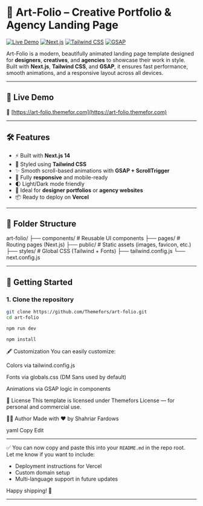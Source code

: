 # 🎨 Art-Folio – Creative Portfolio & Agency Landing Page

[![Live Demo](https://img.shields.io/badge/Live-Demo-blue)](https://art-folio.themefor.com)
[![Next.js](https://img.shields.io/badge/Built%20With-Next.js-000?logo=next.js)](https://nextjs.org/)
[![Tailwind CSS](https://img.shields.io/badge/Styled%20With-TailwindCSS-38B2AC?logo=tailwindcss)](https://tailwindcss.com/)
[![GSAP](https://img.shields.io/badge/Animated%20With-GSAP-88CE02?logo=greensock)](https://greensock.com/gsap/)

Art-Folio is a modern, beautifully animated landing page template designed for **designers**, **creatives**, and **agencies** to showcase their work in style. Built with **Next.js**, **Tailwind CSS**, and **GSAP**, it ensures fast performance, smooth animations, and a responsive layout across all devices.

---

## 🚀 Live Demo

🔗 [https://art-folio.themefor.com](https://art-folio.themefor.com)

---

## 🛠️ Features

- ⚡ Built with **Next.js 14**
- 💨 Styled using **Tailwind CSS**
- ✨ Smooth scroll-based animations with **GSAP + ScrollTrigger**
- 🎯 Fully **responsive** and mobile-ready
- 🌓 Light/Dark mode friendly
- 🎨 Ideal for **designer portfolios** or **agency websites**
- 📦 Ready to deploy on **Vercel**

---

## 📁 Folder Structure

art-folio/
├── components/ # Reusable UI components
├── pages/ # Routing pages (Next.js)
├── public/ # Static assets (images, favicon, etc.)
├── styles/ # Global CSS (Tailwind + Fonts)
├── tailwind.config.js
└── next.config.js


---

## 🚀 Getting Started

### 1. Clone the repository

```bash
git clone https://github.com/Themefors/art-folio.git
cd art-folio

npm run dev

npm install

```

🖋 Customization
You can easily customize:

Colors via tailwind.config.js

Fonts via globals.css (DM Sans used by default)

Animations via GSAP logic in components

📃 License
This template is licensed under Themefors License — for personal and commercial use.

🙋‍♂️ Author
Made with ❤️ by Shahriar Fardows

yaml
Copy
Edit

---

✅ You can now copy and paste this into your `README.md` in the repo root.  
Let me know if you want to include:
- Deployment instructions for Vercel
- Custom domain setup
- Multi-language support in future updates

Happy shipping! 🚀

---